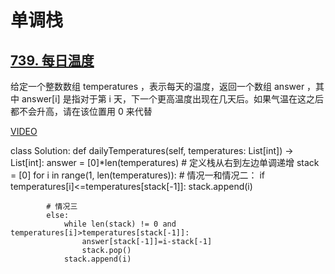 # 单调栈

## [739. 每日温度](https://leetcode.cn/problems/daily-temperatures/description/)

给定一个整数数组 temperatures ，表示每天的温度，返回一个数组 answer ，其中 answer[i] 是指对于第 i 天，下一个更高温度出现在几天后。如果气温在这之后都不会升高，请在该位置用 0 来代替

[VIDEO](https://www.bilibili.com/video/BV1my4y1Z7jj/?vd_source=2242793e3815d8c255d1ee53ee2883ed)


class Solution:
    def dailyTemperatures(self, temperatures: List[int]) -> List[int]:
        answer = [0]*len(temperatures)
        # 定义栈从右到左边单调递增
        stack = [0]
        for i in range(1, len(temperatures)):
            # 情况一和情况二：
            if temperatures[i]<=temperatures[stack[-1]]:
                stack.append(i)
            
            # 情况三
            else:
                while len(stack) != 0 and temperatures[i]>temperatures[stack[-1]]:
                    answer[stack[-1]]=i-stack[-1]
                    stack.pop()
                stack.append(i)
        
